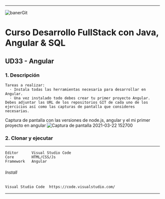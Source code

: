 ***
![banerGit](https://user-images.githubusercontent.com/22893383/107159880-121e0b80-6993-11eb-92e3-1efd1d8f4dba.PNG)

# Curso Desarrollo FullStack con Java, Angular & SQL

## UD33 - Angular


### 1. Descripción
```
Tareas a realizar:
  · Instala todas las herramientas necesaria para desarrollar en Angular. 
  · Una vez instalado todo debes crear tu primer proyecto Angular.
Debes adjuntar las URL de los repositorios GIT de cada uno de los ejercicios así como las capturas de pantalla que consideres necesarias.
``` 

Captura de pantalla con las versiones de node.js, angular y el mi primer proyecto en angular
![Captura de pantalla 2021-03-22 152700](https://user-images.githubusercontent.com/22893383/112006439-fd9d6900-8b23-11eb-9eed-6c5fcf82db52.png)



### 2. Clonar y ejecutar
***
```
Editor      Visual Studio Code
Core        HTML/CSS/Js   
Framework   Angular
```

###### Install
```
Visual Studio Code	https://code.visualstudio.com/       
```

***

